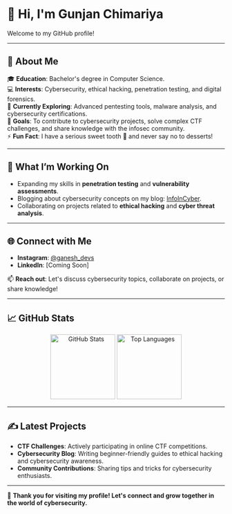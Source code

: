 # 👋 Hi, I'm Gunjan Chimariya  

Welcome to my GitHub profile!  

---

## 🚀 About Me  

🎓 **Education**: Bachelor's degree in Computer Science.  
💻 **Interests**: Cybersecurity, ethical hacking, penetration testing, and digital forensics.  
🌱 **Currently Exploring**: Advanced pentesting tools, malware analysis, and cybersecurity certifications.  
🎯 **Goals**: To contribute to cybersecurity projects, solve complex CTF challenges, and share knowledge with the infosec community.  
⚡ **Fun Fact**: I have a serious sweet tooth 🍰 and never say no to desserts!  

---

## 🔭 What I’m Working On  

- Expanding my skills in **penetration testing** and **vulnerability assessments**.  
- Blogging about cybersecurity concepts on my blog: [InfoInCyber](https://infoincyber.blogspot.com).  
- Collaborating on projects related to **ethical hacking** and **cyber threat analysis**.  

---

## 🌐 Connect with Me  

- **Instagram**: [@ganesh_devs](https://www.instagram.com/ganesh_devs/)  
- **LinkedIn**: [Coming Soon]  

📫 **Reach out**: Let's discuss cybersecurity topics, collaborate on projects, or share knowledge!  

---

## 📈 GitHub Stats  

<p align="center">
  <img src="https://github-readme-stats.vercel.app/api?username=ExtraOrdinaire1&show_icons=true&theme=radical" alt="GitHub Stats" height="150"/>
  <img src="https://github-readme-stats.vercel.app/api/top-langs/?username=ExtraOrdinaire1&layout=compact&theme=radical" alt="Top Languages" height="150"/>
</p>

---

## ✍️ Latest Projects  

- **CTF Challenges**: Actively participating in online CTF competitions.  
- **Cybersecurity Blog**: Writing beginner-friendly guides to ethical hacking and cybersecurity awareness.  
- **Community Contributions**: Sharing tips and tricks for cybersecurity enthusiasts.  

---

🌟 **Thank you for visiting my profile! Let's connect and grow together in the world of cybersecurity.**
